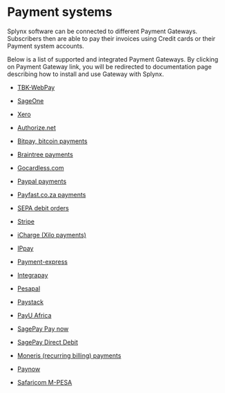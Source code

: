 Payment systems
===============

Splynx software can be connected to different Payment Gateways. Subscribers then are able to pay their invoices using Credit cards or their Payment system accounts.

Below is a list of supported and integrated Payment Gateways. By clicking on Payment Gateway link, you will be redirected to documentation page describing how to install and use Gateway with Splynx.

* [TBK-WebPay](TBK-WebPay/TBK-WebPay.md)

* [SageOne](sageone/sageone.md)

* [Xero](Xero/xero.md)

* [Authorize.net](authorize/authorize.md)

* [Bitpay, bitcoin payments](bitpay/bitpay.md)

* [Braintree payments](braintree/braintree.md)

* [Gocardless.com](gocardless/gocardless.md)

* [Paypal payments](paypal/paypal.md)

* [Payfast.co.za payments](payfast/payfast.md)

* [SEPA debit orders](sepa/sepa.md)

[comment]: # (→ SEPA debit order in Spanish)

* [Stripe](stripe/stripe.md)

* [iCharge (Xilo payments)](iCharge/iCharge.md)

* [IPpay](ippay/ippay.md)

* [Payment-express](payment_express/payment_express.md)

* [Integrapay](integrapay/integrapay.md)

* [Pesapal](pesapal/pesapal.md)

* [Paystack](paystack/paystack.md)

* [PayU Africa](payu/payu.md)

* [SagePay Pay now](sagepay_pay_now/sagepay_pay_now.md)

* [SagePay Direct Debit](sagepay_dd/sagepay_dd.md)  

* [Moneris (recurring billing) payments](moneris/moneris.md)

[comment]: # (→ Mercadopago)

* [Paynow](paynow/paynow.md)

* [Safaricom M-PESA](mpesa/mpesa.md)
